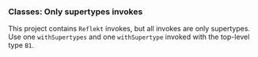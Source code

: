 ### Classes: Only supertypes invokes

This project contains `Reflekt` invokes, but all invokes are only supertypes. 
Use one `withSupertypes` and one `withSupertype` invoked with the top-level type `B1`.
